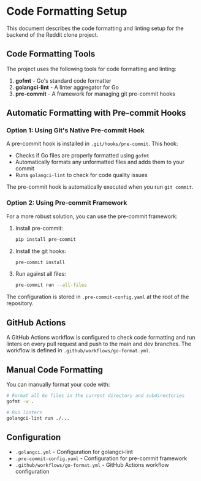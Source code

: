 # Code Formatting Setup

This document describes the code formatting and linting setup for the backend of the Reddit clone project.

## Code Formatting Tools

The project uses the following tools for code formatting and linting:

1. **gofmt** - Go's standard code formatter
2. **golangci-lint** - A linter aggregator for Go
3. **pre-commit** - A framework for managing git pre-commit hooks

## Automatic Formatting with Pre-commit Hooks

### Option 1: Using Git's Native Pre-commit Hook

A pre-commit hook is installed in `.git/hooks/pre-commit`. This hook:
- Checks if Go files are properly formatted using `gofmt`
- Automatically formats any unformatted files and adds them to your commit
- Runs `golangci-lint` to check for code quality issues

The pre-commit hook is automatically executed when you run `git commit`.

### Option 2: Using Pre-commit Framework

For a more robust solution, you can use the pre-commit framework:

1. Install pre-commit:
   ```bash
   pip install pre-commit
   ```

2. Install the git hooks:
   ```bash
   pre-commit install
   ```

3. Run against all files:
   ```bash
   pre-commit run --all-files
   ```

The configuration is stored in `.pre-commit-config.yaml` at the root of the repository.

## GitHub Actions

A GitHub Actions workflow is configured to check code formatting and run linters on every pull request and push to the main and dev branches. The workflow is defined in `.github/workflows/go-format.yml`.

## Manual Code Formatting

You can manually format your code with:

```bash
# Format all Go files in the current directory and subdirectories
gofmt -w .

# Run linters
golangci-lint run ./...
```

## Configuration

- `.golangci.yml` - Configuration for golangci-lint
- `.pre-commit-config.yaml` - Configuration for pre-commit framework
- `.github/workflows/go-format.yml` - GitHub Actions workflow configuration 